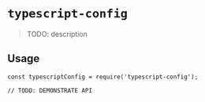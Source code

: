 # `typescript-config`

> TODO: description

## Usage

```
const typescriptConfig = require('typescript-config');

// TODO: DEMONSTRATE API
```
